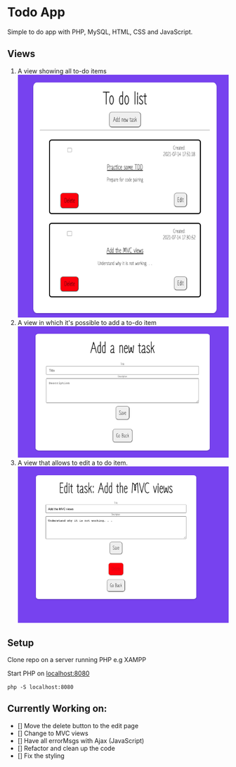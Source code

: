 # Todo App

Simple to do app with PHP, MySQL, HTML, CSS and JavaScript.

## Views

1. A view showing all to-do items
   ![TodoList](imgs/TodoList.png "Todo List")
2. A view in which it's possible to add a to-do item
   ![CreatePage](imgs/CreatePage.png "Todo List")
3. A view that allows to edit a to do item.
   ![EditPage](imgs/EditPage.png "Todo List")

## Setup

Clone repo on a server running PHP e.g XAMPP

Start PHP on [localhost:8080](http://localhost:8080/public/index.php)

```
php -S localhost:8080
```

## Currently Working on:

- [] Move the delete button to the edit page
- [] Change to MVC views
- [] Have all errorMsgs with Ajax (JavaScript)
- [] Refactor and clean up the code
- [] Fix the styling
